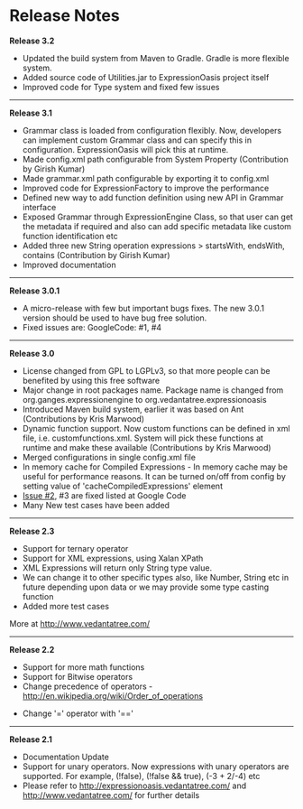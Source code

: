 # Release Notes #

**Release 3.2**

  * Updated the build system from Maven to Gradle. Gradle is more flexible system.
  * Added source code of Utilities.jar to ExpressionOasis project itself
  * Improved code for Type system and fixed few issues


---


**Release 3.1**

  * Grammar class is loaded from configuration flexibly. Now, developers can implement custom Grammar class and can specify this in configuration. ExpressionOasis will pick this at runtime.
  * Made config.xml path configurable from System Property (Contribution by Girish Kumar)
  * Made grammar.xml path configurable by exporting it to config.xml
  * Improved code for ExpressionFactory to improve the performance
  * Defined new way to add function definition using new API in Grammar interface
  * Exposed Grammar through ExpressionEngine Class, so that user can get the metadata if required and also can add specific metadata like custom function identification etc
  * Added three new String operation expressions > startsWith, endsWith, contains (Contribution by Girish Kumar)
  * Improved documentation


---


**Release 3.0.1**

  * A micro-release with few but important bugs fixes. The new 3.0.1 version should be used to have bug free solution.
  * Fixed issues are: GoogleCode: #1, #4


---


**Release 3.0**

  * License changed from GPL to LGPLv3, so that more people can be benefited by using this free software
  * Major change in root packages name. Package name is changed from org.ganges.expressionengine to org.vedantatree.expressionoasis
  * Introduced Maven build system, earlier it was based on Ant (Contributions by Kris Marwood)
  * Dynamic function support. Now custom functions can be defined in xml file, i.e. customfunctions.xml. System will pick these functions at runtime and make these available (Contributions by Kris Marwood)
  * Merged configurations in single config.xml file
  * In memory cache for Compiled Expressions - In memory cache may be useful for performance reasons. It can be turned on/off from config by setting value of 'cacheCompiledExpressions' element
  * [Issue #2](https://code.google.com/p/expressionoasis/issues/detail?id=#2), #3 are fixed listed at Google Code
  * Many New test cases have been added


---


**Release 2.3**

  * Support for ternary operator
  * Support for XML expressions, using Xalan XPath
  * XML Expressions will return only String type value.
  * We can change it to other specific types also, like Number, String etc in future depending upon data or we may provide some type casting function
  * Added more test cases

More at http://www.vedantatree.com/


---


**Release 2.2**

  * Support for more math functions
  * Support for Bitwise operators
  * Change precedence of operators - http://en.wikipedia.org/wiki/Order_of_operations
- Change '=' operator with '=='


---


**Release 2.1**

  * Documentation Update
  * Support for unary operators. Now expressions with unary operators are supported. For example, (!false), (!false && true), (-3 + 2/-4) etc
  * Please refer to http://expressionoasis.vedantatree.com/ and http://www.vedantatree.com/ for further details